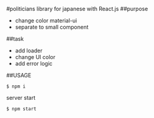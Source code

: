 #politicians library for japanese with React.js
##purpose
- change color material-ui
- separate to small component

##task
- add loader
- change UI color
- add error logic

##USAGE
```
$ npm i
```

server start
```
$ npm start
```

